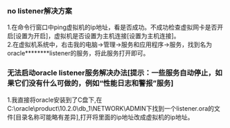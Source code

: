 ﻿### no listener解决方案
1.在命令行窗口中ping虚拟机的ip地址，看是否成功。不成功检查虚拟网卡是否开启[设置为开启]，虚拟机是否设置为主机连接[设置为主机连接]。  
2.在虚拟机系统中，右击我的电脑->管理->服务和应用程序->服务，找到名为oracle********listener的服务，将此服务打开即可。  
### 无法启动oracle listener服务解决办法[提示：一些服务自动停止，如果它们没有什么可做的，例如“性能日志和警报”服务]
1.我直接将oracle安装到了C盘下,在C:\oracle\product\10.2.0\db_1\NETWORK\ADMIN下找到一个listener.ora的文件[目录名称可能略有差异],打开将里面的ip地址改成虚拟机的ip地址。